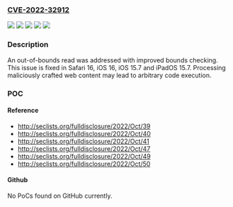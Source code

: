 ### [CVE-2022-32912](https://cve.mitre.org/cgi-bin/cvename.cgi?name=CVE-2022-32912)
![](https://img.shields.io/static/v1?label=Product&message=Safari&color=blue)
![](https://img.shields.io/static/v1?label=Product&message=iOS%20and%20iPadOS&color=blue)
![](https://img.shields.io/static/v1?label=Product&message=iOS&color=blue)
![](https://img.shields.io/static/v1?label=Version&message=n%2Fa&color=blue)
![](https://img.shields.io/static/v1?label=Vulnerability&message=Processing%20maliciously%20crafted%20web%20content%20may%20lead%20to%20arbitrary%20code%20execution&color=brighgreen)

### Description

An out-of-bounds read was addressed with improved bounds checking. This issue is fixed in Safari 16, iOS 16, iOS 15.7 and iPadOS 15.7. Processing maliciously crafted web content may lead to arbitrary code execution.

### POC

#### Reference
- http://seclists.org/fulldisclosure/2022/Oct/39
- http://seclists.org/fulldisclosure/2022/Oct/40
- http://seclists.org/fulldisclosure/2022/Oct/41
- http://seclists.org/fulldisclosure/2022/Oct/47
- http://seclists.org/fulldisclosure/2022/Oct/49
- http://seclists.org/fulldisclosure/2022/Oct/50

#### Github
No PoCs found on GitHub currently.

